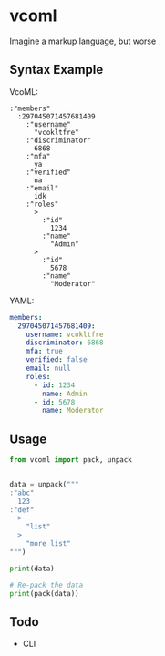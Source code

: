 # vcoml

Imagine a markup language, but worse

## Syntax Example

VcoML:

```vcoml
:"members"
  :297045071457681409
    :"username"
      "vcokltfre"
    :"discriminator"
      6868
    :"mfa"
      ya
    :"verified"
      na
    :"email"
      idk
    :"roles"
      >
        :"id"
          1234
        :"name"
          "Admin"
      >
        :"id"
          5678
        :"name"
          "Moderator"
```

YAML:

```yml
members:
  297045071457681409:
    username: vcokltfre
    discriminator: 6868
    mfa: true
    verified: false
    email: null
    roles:
      - id: 1234
        name: Admin
      - id: 5678
        name: Moderator
```

## Usage

```py
from vcoml import pack, unpack


data = unpack("""
:"abc"
  123
:"def"
  >
    "list"
  >
    "more list"
""")

print(data)

# Re-pack the data
print(pack(data))
```

## Todo

- CLI
